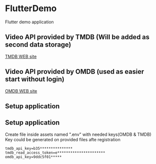 # FlutterDemo

Flutter demo application

## Video API provided by TMDB  (Will be added as second data storage)

[TMDB WEB site](https://www.themoviedb.org/)

## Video API provided by OMDB (used as easier start without login)

[OMDB WEB site](http://www.omdbapi.com/)

## Setup application

## Setup application

Create file inside assets named ".env" with needed keys(OMDB & TMDB)
Key could be generated on provided files afte registration

```
tmdb_api_key=b35***************
tmdb_read_access_token=e**********************
omdb_api_key=9ddc5f01*****
```